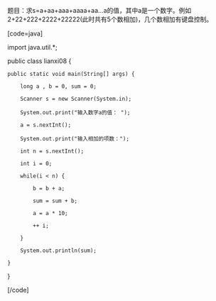 题目：求s=a+aa+aaa+aaaa+aa...a的值，其中a是一个数字。例如2+22+222+2222+22222(此时共有5个数相加)，几个数相加有键盘控制。 
[code=java]  
import java.util.*;
public class lianxi08 {
	public static void main(String[] args) {
		long a , b = 0, sum = 0;
		Scanner s = new Scanner(System.in);
		System.out.print("输入数字a的值： ");
		a = s.nextInt();
		System.out.print("输入相加的项数：");
		int n = s.nextInt();
		int i = 0;
		while(i < n) {
			b = b + a;
			sum = sum + b;
			a = a * 10;
			++ i;
		}
		System.out.println(sum);
	}
} 
[/code]